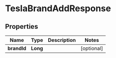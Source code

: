 

# TeslaBrandAddResponse


## Properties

Name | Type | Description | Notes
------------ | ------------- | ------------- | -------------
**brandId** | **Long** |  |  [optional]



